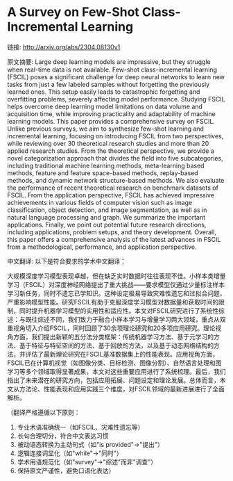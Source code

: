 # A Survey on Few-Shot Class-Incremental Learning

链接: http://arxiv.org/abs/2304.08130v1

原文摘要:
Large deep learning models are impressive, but they struggle when real-time
data is not available. Few-shot class-incremental learning (FSCIL) poses a
significant challenge for deep neural networks to learn new tasks from just a
few labeled samples without forgetting the previously learned ones. This setup
easily leads to catastrophic forgetting and overfitting problems, severely
affecting model performance. Studying FSCIL helps overcome deep learning model
limitations on data volume and acquisition time, while improving practicality
and adaptability of machine learning models. This paper provides a
comprehensive survey on FSCIL. Unlike previous surveys, we aim to synthesize
few-shot learning and incremental learning, focusing on introducing FSCIL from
two perspectives, while reviewing over 30 theoretical research studies and more
than 20 applied research studies. From the theoretical perspective, we provide
a novel categorization approach that divides the field into five subcategories,
including traditional machine learning methods, meta-learning based methods,
feature and feature space-based methods, replay-based methods, and dynamic
network structure-based methods. We also evaluate the performance of recent
theoretical research on benchmark datasets of FSCIL. From the application
perspective, FSCIL has achieved impressive achievements in various fields of
computer vision such as image classification, object detection, and image
segmentation, as well as in natural language processing and graph. We summarize
the important applications. Finally, we point out potential future research
directions, including applications, problem setups, and theory development.
Overall, this paper offers a comprehensive analysis of the latest advances in
FSCIL from a methodological, performance, and application perspective.

中文翻译:
以下是符合要求的学术中文翻译：

大规模深度学习模型表现卓越，但在缺乏实时数据时往往表现不佳。小样本类增量学习（FSCIL）对深度神经网络提出了重大挑战——要求模型仅通过少量标注样本学习新任务，同时不遗忘已学知识。这种设定极易导致灾难性遗忘和过拟合问题，严重影响模型性能。研究FSCIL有助于克服深度学习模型对数据量和获取时间的限制，同时提升机器学习模型的实用性和适应性。本文对FSCIL研究进行了系统性综述：与既往综述不同，我们致力于融合小样本学习与增量学习两大领域，重点从双重视角切入介绍FSCIL，同时回顾了30余项理论研究和20多项应用研究。理论视角方面，我们提出新颖的五分法分类框架：传统机器学习方法、基于元学习的方法、基于特征与特征空间的方法、基于回放的方法，以及基于动态网络结构的方法，并评估了最新理论研究在FSCIL基准数据集上的性能表现。应用视角方面，FSCIL已在计算机视觉（如图像分类、目标检测、图像分割）、自然语言处理和图学习等多个领域取得显著成果，本文对这些重要应用进行了系统梳理。最后，我们指出了未来潜在的研究方向，包括应用拓展、问题设定和理论发展。总体而言，本文从方法论、性能表现和应用实践三个维度，对FSCIL领域的最新进展进行了全面解析。

（翻译严格遵循以下原则：
1. 专业术语准确统一（如FSCIL、灾难性遗忘等）
2. 长句合理切分，符合中文表达习惯
3. 被动语态转换为主动句式（如"is provided"→"提出"）
4. 逻辑连接词显化（如"while"→"同时"）
5. 学术用语规范化（如"survey"→"综述"而非"调查"）
6. 保持原文严谨性，避免口语化表达）
